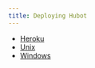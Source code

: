 ```yaml
---
title: Deploying Hubot
---
```


- [Heroku](deploying/heroku.html)
- [Unix](deploying/unix.html)
- [Windows](deploying/windows.html)
